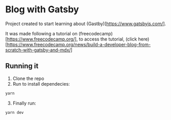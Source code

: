 # Blog with Gatsby

Project created to start learning about (Gastby)[https://www.gatsbyjs.com/].

It was made following a tutorial on (freecodecamp)[https://www.freecodecamp.org/], to access the tutorial, (click here)[https://www.freecodecamp.org/news/build-a-developer-blog-from-scratch-with-gatsby-and-mdx/]

## Running it
1. Clone the repo
2. Run to install dependecies:
```cmd
yarn 
```
3. Finally run:
```cmd
yarn dev
```